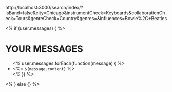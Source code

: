 http://localhost:3000/search/index/?isBand=false&city=Chicago&instrumentCheck=Keyboards&collaborationCheck=Tours&genreCheck=Country&genres=&influences=Bowie%2C+Beatles

<div class="container">
  
  <% if (user.messages) { %>
    <h1>YOUR MESSAGES</h1>
      <ul>
      <% user.messages.forEach(function(message) { %>
        <li><%= `${message.content}`  %></li>
      <% }) %> 
      </ul>
  <% } else {} %>  
</div>
